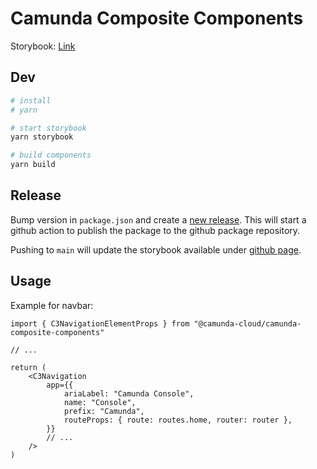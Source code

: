 # Camunda Composite Components

Storybook: [Link](https://shiny-sniffle-e6e1a28f.pages.github.io/)

## Dev

```bash
# install
# yarn

# start storybook
yarn storybook

# build components
yarn build
```

## Release

Bump version in `package.json` and create a [new release](https://github.com/camunda-cloud/camunda-composite-components/releases/new). This will start a github action to publish the package to the github package repository.

Pushing to `main` will update the storybook available under [github page](https://shiny-sniffle-e6e1a28f.pages.github.io/).

## Usage

Example for navbar:

```tsx
import { C3NavigationElementProps } from "@camunda-cloud/camunda-composite-components"

// ...

return (
	<C3Navigation
		app={{
			ariaLabel: "Camunda Console",
			name: "Console",
			prefix: "Camunda",
			routeProps: { route: routes.home, router: router },
		}}
		// ...
	/>
)
```
